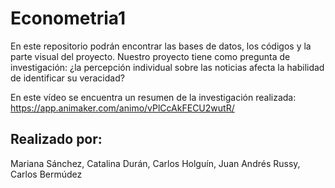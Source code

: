 # Econometria1

En este repositorio podrán encontrar las bases de datos, los códigos y la parte visual del proyecto.
Nuestro proyecto tiene como pregunta de investigación: ¿la percepción individual sobre las noticias afecta la habilidad de identificar su veracidad?

En este vídeo se encuentra un resumen de la investigación realizada: https://app.animaker.com/animo/vPlCcAkFECU2wutR/

Realizado por:
-
Mariana Sánchez, Catalina Durán, Carlos Holguín, Juan Andrés Russy, Carlos Bermúdez
